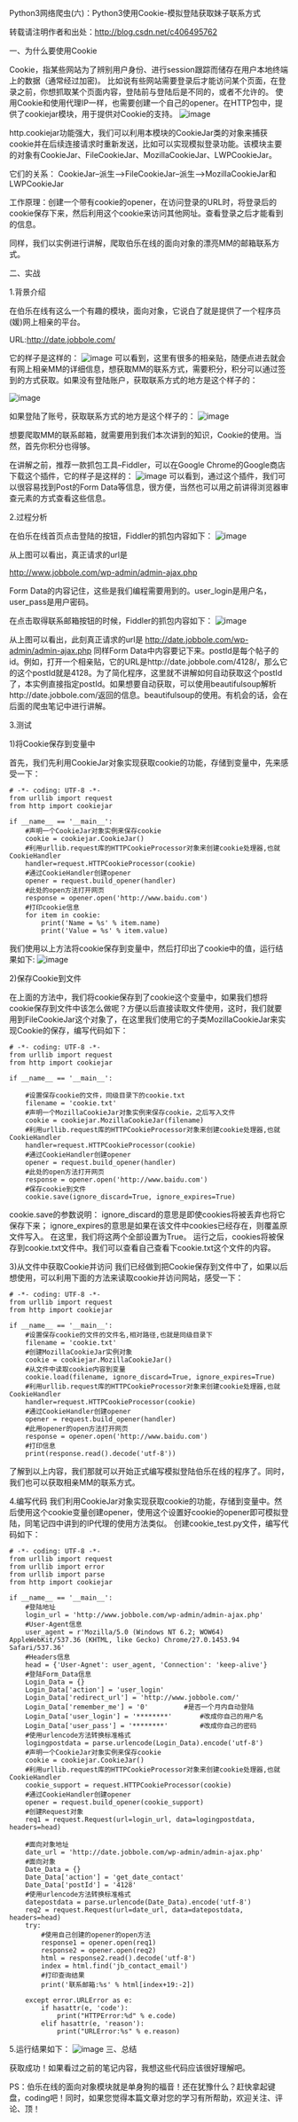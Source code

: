  Python3网络爬虫(六)：Python3使用Cookie-模拟登陆获取妹子联系方式


转载请注明作者和出处：http://blog.csdn.net/c406495762


一、为什么要使用Cookie

  Cookie，指某些网站为了辨别用户身份、进行session跟踪而储存在用户本地终端上的数据（通常经过加密)。
  比如说有些网站需要登录后才能访问某个页面，在登录之前，你想抓取某个页面内容，登陆前与登陆后是不同的，或者不允许的。
  使用Cookie和使用代理IP一样，也需要创建一个自己的opener。在HTTP包中，提供了cookiejar模块，用于提供对Cookie的支持。
![image](https://github.com/winter-bear/python-study/blob/master/Python3%E7%BD%91%E7%BB%9C%E7%88%AC%E8%99%AB%E5%85%A5%E9%97%A8(Jack%20Cui)/screenshot/6-1.png)

  http.cookiejar功能强大，我们可以利用本模块的CookieJar类的对象来捕获cookie并在后续连接请求时重新发送，比如可以实现模拟登录功能。该模块主要的对象有CookieJar、FileCookieJar、MozillaCookieJar、LWPCookieJar。

  它们的关系： CookieJar–派生–>FileCookieJar–派生–>MozillaCookieJar和LWPCookieJar

  工作原理：创建一个带有cookie的opener，在访问登录的URL时，将登录后的cookie保存下来，然后利用这个cookie来访问其他网址。查看登录之后才能看到的信息。

  同样，我们以实例进行讲解，爬取伯乐在线的面向对象的漂亮MM的邮箱联系方式。

二、实战

1.背景介绍

  在伯乐在线有这么一个有趣的模块，面向对象，它说白了就是提供了一个程序员(媛)网上相亲的平台。

  URL:http://date.jobbole.com/

  它的样子是这样的：
![image](https://github.com/winter-bear/python-study/blob/master/Python3%E7%BD%91%E7%BB%9C%E7%88%AC%E8%99%AB%E5%85%A5%E9%97%A8(Jack%20Cui)/screenshot/6-2.png)
  可以看到，这里有很多的相亲贴，随便点进去就会有网上相亲MM的详细信息，想获取MM的联系方式，需要积分，积分可以通过签到的方式获取。如果没有登陆账户，获取联系方式的地方是这个样子的：

![image](https://github.com/winter-bear/python-study/blob/master/Python3%E7%BD%91%E7%BB%9C%E7%88%AC%E8%99%AB%E5%85%A5%E9%97%A8(Jack%20Cui)/screenshot/6-3.png)
    
  如果登陆了账号，获取联系方式的地方是这个样子的：
![image](https://github.com/winter-bear/python-study/blob/master/Python3%E7%BD%91%E7%BB%9C%E7%88%AC%E8%99%AB%E5%85%A5%E9%97%A8(Jack%20Cui)/screenshot/6-4.png)
    
  想要爬取MM的联系邮箱，就需要用到我们本次讲到的知识，Cookie的使用。当然，首先你积分也得够。

  在讲解之前，推荐一款抓包工具–Fiddler，可以在Google Chrome的Google商店下载这个插件，它的样子是这样的：
![image](https://github.com/winter-bear/python-study/blob/master/Python3%E7%BD%91%E7%BB%9C%E7%88%AC%E8%99%AB%E5%85%A5%E9%97%A8(Jack%20Cui)/screenshot/6-5.png)
  可以看到，通过这个插件，我们可以很容易找到Post的Form Data等信息，很方便，当然也可以用之前讲得浏览器审查元素的方式查看这些信息。

2.过程分析

  在伯乐在线首页点击登陆的按钮，Fiddler的抓包内容如下：
![image](https://github.com/winter-bear/python-study/blob/master/Python3%E7%BD%91%E7%BB%9C%E7%88%AC%E8%99%AB%E5%85%A5%E9%97%A8(Jack%20Cui)/screenshot/6-6.png)
    
  从上图可以看出，真正请求的url是

  http://www.jobbole.com/wp-admin/admin-ajax.php

  Form Data的内容记住，这些是我们编程需要用到的。user_login是用户名，user_pass是用户密码。

  在点击取得联系邮箱按钮的时候，Fiddler的抓包内容如下：
![image](https://github.com/winter-bear/python-study/blob/master/Python3%E7%BD%91%E7%BB%9C%E7%88%AC%E8%99%AB%E5%85%A5%E9%97%A8(Jack%20Cui)/screenshot/6-7.png)
    
  从上图可以看出，此刻真正请求的url是
  http://date.jobbole.com/wp-admin/admin-ajax.php
  同样Form Data中内容要记下来。postId是每个帖子的id。例如，打开一个相亲贴，它的URL是http://date.jobbole.com/4128/，那么它的这个postId就是4128。为了简化程序，这里就不讲解如何自动获取这个postId了，本实例直接指定postId。如果想要自动获取，可以使用beautifulsoup解析http://date.jobbole.com/返回的信息。beautifulsoup的使用。有机会的话，会在后面的爬虫笔记中进行讲解。

3.测试

  1)将Cookie保存到变量中

  首先，我们先利用CookieJar对象实现获取cookie的功能，存储到变量中，先来感受一下：

    # -*- coding: UTF-8 -*-
    from urllib import request
    from http import cookiejar

    if __name__ == '__main__':
        #声明一个CookieJar对象实例来保存cookie
        cookie = cookiejar.CookieJar()
        #利用urllib.request库的HTTPCookieProcessor对象来创建cookie处理器,也就CookieHandler
        handler=request.HTTPCookieProcessor(cookie)
        #通过CookieHandler创建opener
        opener = request.build_opener(handler)
        #此处的open方法打开网页
        response = opener.open('http://www.baidu.com')
        #打印cookie信息
        for item in cookie:
            print('Name = %s' % item.name)
            print('Value = %s' % item.value)
            


  我们使用以上方法将cookie保存到变量中，然后打印出了cookie中的值，运行结果如下:
![image](https://github.com/winter-bear/python-study/blob/master/Python3%E7%BD%91%E7%BB%9C%E7%88%AC%E8%99%AB%E5%85%A5%E9%97%A8(Jack%20Cui)/screenshot/6-8.png)
    
  2)保存Cookie到文件
  
  在上面的方法中，我们将cookie保存到了cookie这个变量中，如果我们想将cookie保存到文件中该怎么做呢？方便以后直接读取文件使用，这时，我们就要用到FileCookieJar这个对象了，在这里我们使用它的子类MozillaCookieJar来实现Cookie的保存，编写代码如下：

    # -*- coding: UTF-8 -*-
    from urllib import request
    from http import cookiejar

    if __name__ == '__main__':

        #设置保存cookie的文件，同级目录下的cookie.txt
        filename = 'cookie.txt'
        #声明一个MozillaCookieJar对象实例来保存cookie，之后写入文件
        cookie = cookiejar.MozillaCookieJar(filename)
        #利用urllib.request库的HTTPCookieProcessor对象来创建cookie处理器,也就CookieHandler
        handler=request.HTTPCookieProcessor(cookie)
        #通过CookieHandler创建opener
        opener = request.build_opener(handler)
        #此处的open方法打开网页
        response = opener.open('http://www.baidu.com')
        #保存cookie到文件
        cookie.save(ignore_discard=True, ignore_expires=True)


  cookie.save的参数说明：
  ignore_discard的意思是即使cookies将被丢弃也将它保存下来；
  ignore_expires的意思是如果在该文件中cookies已经存在，则覆盖原文件写入。
  在这里，我们将这两个全部设置为True。
  运行之后，cookies将被保存到cookie.txt文件中。我们可以查看自己查看下cookie.txt这个文件的内容。

  3)从文件中获取Cookie并访问
  我们已经做到把Cookie保存到文件中了，如果以后想使用，可以利用下面的方法来读取cookie并访问网站，感受一下：

    # -*- coding: UTF-8 -*-
    from urllib import request
    from http import cookiejar

    if __name__ == '__main__':
        #设置保存cookie的文件的文件名,相对路径,也就是同级目录下
        filename = 'cookie.txt'
        #创建MozillaCookieJar实例对象
        cookie = cookiejar.MozillaCookieJar()
        #从文件中读取cookie内容到变量
        cookie.load(filename, ignore_discard=True, ignore_expires=True)
        #利用urllib.request库的HTTPCookieProcessor对象来创建cookie处理器,也就CookieHandler
        handler=request.HTTPCookieProcessor(cookie)
        #通过CookieHandler创建opener
        opener = request.build_opener(handler)
        #此用opener的open方法打开网页
        response = opener.open('http://www.baidu.com')
        #打印信息
        print(response.read().decode('utf-8'))


  了解到以上内容，我们那就可以开始正式编写模拟登陆伯乐在线的程序了。同时，我们也可以获取相亲MM的联系方式。

4.编写代码
  我们利用CookieJar对象实现获取cookie的功能，存储到变量中。然后使用这个cookie变量创建opener，使用这个设置好cookie的opener即可模拟登陆，同笔记四中讲到的IP代理的使用方法类似。
  创建cookie_test.py文件，编写代码如下：


    # -*- coding: UTF-8 -*-
    from urllib import request
    from urllib import error
    from urllib import parse
    from http import cookiejar

    if __name__ == '__main__':
        #登陆地址
        login_url = 'http://www.jobbole.com/wp-admin/admin-ajax.php'    
        #User-Agent信息                   
        user_agent = r'Mozilla/5.0 (Windows NT 6.2; WOW64) AppleWebKit/537.36 (KHTML, like Gecko) Chrome/27.0.1453.94 Safari/537.36'
        #Headers信息
        head = {'User-Agnet': user_agent, 'Connection': 'keep-alive'}
        #登陆Form_Data信息
        Login_Data = {}
        Login_Data['action'] = 'user_login'
        Login_Data['redirect_url'] = 'http://www.jobbole.com/'
        Login_Data['remember_me'] = '0'         #是否一个月内自动登陆
        Login_Data['user_login'] = '********'       #改成你自己的用户名
        Login_Data['user_pass'] = '********'        #改成你自己的密码
        #使用urlencode方法转换标准格式
        logingpostdata = parse.urlencode(Login_Data).encode('utf-8')
        #声明一个CookieJar对象实例来保存cookie
        cookie = cookiejar.CookieJar()
        #利用urllib.request库的HTTPCookieProcessor对象来创建cookie处理器,也就CookieHandler
        cookie_support = request.HTTPCookieProcessor(cookie)
        #通过CookieHandler创建opener
        opener = request.build_opener(cookie_support)
        #创建Request对象
        req1 = request.Request(url=login_url, data=logingpostdata, headers=head)

        #面向对象地址
        date_url = 'http://date.jobbole.com/wp-admin/admin-ajax.php'
        #面向对象
        Date_Data = {}
        Date_Data['action'] = 'get_date_contact'
        Date_Data['postId'] = '4128'
        #使用urlencode方法转换标准格式
        datepostdata = parse.urlencode(Date_Data).encode('utf-8')
        req2 = request.Request(url=date_url, data=datepostdata, headers=head)
        try:
            #使用自己创建的opener的open方法
            response1 = opener.open(req1)
            response2 = opener.open(req2)
            html = response2.read().decode('utf-8')
            index = html.find('jb_contact_email')
            #打印查询结果
            print('联系邮箱:%s' % html[index+19:-2])

        except error.URLError as e:
            if hasattr(e, 'code'):
                print("HTTPError:%d" % e.code)
            elif hasattr(e, 'reason'):
                print("URLError:%s" % e.reason)



5.运行结果如下：
![image](https://github.com/winter-bear/python-study/blob/master/Python3%E7%BD%91%E7%BB%9C%E7%88%AC%E8%99%AB%E5%85%A5%E9%97%A8(Jack%20Cui)/screenshot/6-9.png)
三、总结

  获取成功！如果看过之前的笔记内容，我想这些代码应该很好理解吧。

  PS：伯乐在线的面向对象模块就是单身狗的福音！还在犹豫什么？赶快拿起键盘，coding吧！同时，如果您觉得本篇文章对您的学习有所帮助，欢迎关注、评论、顶！
